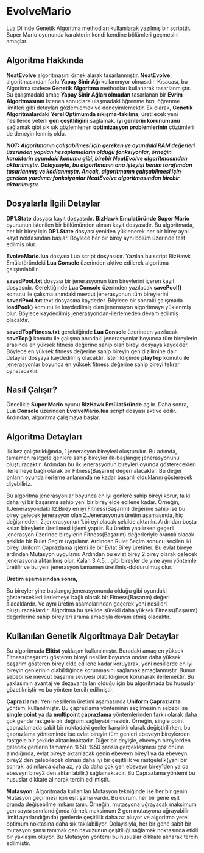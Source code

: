 # EvolveMario
Lua Dilinde Genetik Algoritma methodları kullanılarak yazılmış bir scripttir. Super Mario oyununda karakterin kendi kendine bölümleri geçmesini amaçlar. 

## Algoritma Hakkında

**NeatEvolve** algoritmasını örnek alarak tasarlanmıştır.  **NeatEvolve**, algoritmasından farkı **Yapay Sinir Ağı** kullanmıyor olmasıdır. Kısacası, bu Algoritma sadece **Genetik Algoritma** methodları kullanarak tasarlanmıştır. Bu çalışmadaki amaç **Yapay Sinir Ağları olmadan** tasarlanan bir **Evrim Algoritmasının** istenen sonuçlara ulaşmadaki öğrenme hızı, öğrenme limitleri gibi detayları gözlemlemek ve deneyimlemektir. Ek olarak, **Genetik Algoritmalardaki Yerel Optimumda sıkışma-takılma**, üretilecek yeni nesillerde yeterli **gen çeşitliliğini** sağlamak, **iyi genlerin korunumunu** sağlamak gibi sık sık gözlemlenen **optimizasyon problemlerinin** çözümleri de deneyimlenmiş oldu.

***NOT: Algoritmanın çalışabilmesi için gereken ve oyundaki RAM değerleri üzerinden yapılan hesaplamaların olduğu fonksiyonlar, örneğin karakterin oyundaki konumu gibi, birebir **NeatEvolve** algoritmasından aktarılmıştır. Dolayısıyla, bu algoritmanın ana işleyişi benim tarafımdan tasarlanmış ve kodlanmıştır. Ancak, algoritmanın çalışabilmesi için gereken yardımcı fonksiyonlar NeatEvolve algoritmasından birebir aktarılmıştır.***

## Dosyalarla İlgili Detaylar
**DP1.State** dosyası kayıt dosyasıdır. **BizHawk Emulatöründe** **Super Mario** oyununun istenilen bir bölümünden alınan kayıt dosyasıdır. Bu algoritmada, her bir birey için **DP1.State** dosyası yeniden yüklenerek her bir birey aynı kayıt noktasından başlar. Böylece her bir birey aynı bölüm üzerinde test edilmiş olur.

**EvolveMario.lua** dosyası Lua script dosyasıdır. Yazılan bu script BizHawk Emülatöründeki **Lua Console** üzerinden aktive edilerek algoritma çalıştırılabilir.

**savedPool.txt** dosyası bir jenerasyonun tüm bireylerini içeren kayıt dosyasıdır. Gerektiğinde **Lua Console** üzerinden yazılacak **savePool()** komutu ile çalışma anındaki mevcut jenerasyonun tüm bireylerini **savedPool.txt** text dosyasına kaydeder. Böylece bir sonraki çalışmada **loadPool()** komutu ile kaydedilmiş olan jenerasyon algoritmaya yüklenmiş olur. Böylece kaydedilmiş jenerasyondan-ilerlemeden devam edilmiş olacaktır.

**savedTopFitness.txt** gerektiğinde **Lua Console** üzerinden yazılacak **saveTop()** komutu ile çalışma anındaki jenerasyonlar boyunca tüm bireylerin arasında en yüksek fitness değerine sahip olan bireyi dosyaya kaydeder. Böylece en yüksek fitness değerine sahip bireyin gen dizilimine dair detaylar dosyaya kaydedilmiş olacaktır. İstenildiğinde **playTop** komutu ile jenerasyonlar boyunca en yüksek fitness değerine sahip bireyi tekrar oynatacaktır.

## Nasıl Çalışır?
Öncelikle **Super Mario** oyunu **BizHawk Emülatöründe** açılır. 
Daha sonra, **Lua Console** üzerinden **EvolveMario.lua** script dosyası aktive edilir. 
Ardından, algoritma çalışmaya başlar.

## Algoritma Detayları

İlk kez çalıştırıldığında, 1.jenerasyon bireyleri oluşturulur. Bu adımda, tamamen rastgele genlere sahip bireyler ilk-başlangıç jenerasyonunu oluşturacaktır.
Ardından bu ilk jenerasyonun bireyleri oyunda gösterecekleri ilerlemeye bağlı olarak bir Fitness(Başarım) değeri alacaklar. Bu değer onların oyunda ilerleme anlamında ne kadar başarılı olduklarını gösterecek diyebiliriz.

Bu algoritma jenerasyonlar boyunca en iyi genlere sahip bireyi korur, ta ki daha iyi bir başarıma sahip yeni bir birey elde edilene kadar. Örneğin, 1.Jenerasyondaki 12.Birey en iyi Fitness(Başarım) değerine sahip ise bu birey gelecek jenerasyon olan 2.Jenerasyonun üretim aşamasında, hiç değişmeden, 2.jenerasyonun 1.bireyi olacak şekilde aktarılır. Ardından boşta kalan bireylerin üretilmesi işlemi yapılır. Bu üretim yapılırken geçerli jenerasyon üzerinde bireylerin Fitness(Başarım) değerleriyle orantılı olacak şekilde bir Rulet Seçim uygulanır. Ardından Rulet Seçim sonucu seçilen iki birey Uniform Çaprazlama işlemi ile bir Evlat Birey üretirler. Bu evlat bireye ardından Mutasyon uygulanır. Ardından bu evlat birey 2.birey olarak gelecek jenerasyona aktarılmış olur. Kalan 3.4.5... gibi bireyler de yine aynı yöntemle üretilir ve bu yeni jenerasyon tamamen üretilmiş-doldurulmuş olur.

**Üretim aşamasından sonra,**

Bu bireyler yine başlangıç jenerasyonunda olduğu gibi oyundaki gösterecekleri ilerlemeye bağlı olarak bir Fitness(Başarım) değeri alacaklardır. Ve aynı üretim aşamalarından geçerek yeni nesilleri oluşturacaklardır. Algoritma bu şekilde sürekli daha yüksek Fitness(Başarım) değerlerine sahip bireyleri arama amacıyla devam etmiş olacaktır.

## Kullanılan Genetik Algoritmaya Dair Detaylar
Bu algoritmada **Elitist** yaklaşım kullanılmıştır. Buradaki amaç en yüksek Fitness(başarım) gösteren bireyi nesiller boyunca ondan daha yüksek başarım gösteren birey elde edilene kadar koruyarak, yeni nesillerde en iyi bireyin genlerinin  olabildiğince korunmasını sağlamak amaçlanmıştır. Bunun sebebi ise mevcut başarım seviyesi olabildiğince korunarak ilerlemektir. Bu yaklaşımın avantaj ve dezavantajları olduğu için bu algoritmada bu hususlar gözetilmiştir ve bu yöntem tercih edilmiştir.

**Çaprazlama:** Yeni nesillerin üretimi aşamasında **Uniform Çaprazlama** yöntemi kullanılmıştır. Bu çaprazlama yönteminin seçilmesinin sebebi ise **single point** ya da **multipoint çaprazlama** yöntemlerinden farklı olarak daha çok gende rastgele bir değişim sağlayabilmesidir. Örneğin, single point çaprazlamada sabit bir noktadaki genler karşılıklı olarak değiştirilirken, bu çaprazlama yönteminde ise evlat bireyin tüm genleri ebeveyn bireylerden rastgele bir şekilde aktarılmaktadır. Diğer bir deyişle, ebeveyn bireylerden gelecek genlerin tamamen %50-%50 şansla gerçekleşmesi göz önüne alındığında, evlat bireye aktarılacak genin ebeveyn birey1 ya da ebeveyn birey2 den gelebilecek olması daha iyi bir çeşitlilik ve rastgelelik(yani bir sonraki adımlarda daha az, ya da daha çok gen ebeveyn birey1den ya da ebeveyn birey2 den aktarılabilir.) sağlamaktadır. Bu Çaprazlama yöntemi bu hususlar dikkate alınarak tercih edilmiştir.

**Mutasyon:** Algoritmada kullanılan Mutasyon tekniğinde ise her bir genin Mutasyon geçirmesi için eşit şansı vardır. Bu durum, her bir gene eşit oranda değişebilme imkanı tanır. Örneğin, mutasyona uğrayacak maksimum gen sayısı sınırlandığında (örnek maksimum 2 gen mutasyona uğrayabilir limiti ayarlandığında) genlerde çeşitlilik daha az oluyor ve algoritma yerel optimum noktasına daha sık takılabiliyor. Dolayısıyla, her bir gene sabit bir mutasyon şansı tanımak gen havuzunun çeşitliliği sağlamak noktasında etkili bir yaklaşım oluyor. Bu Mutasyon yöntemi bu hususlar dikkate alınarak tercih edilmiştir.












